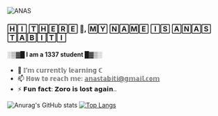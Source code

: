 ![ANAS](https://user-images.githubusercontent.com/79755743/143688948-f7049b5f-3405-4707-ac2e-cd60f8d73fe1.jpg)

### 🄷🄸 🅃🄷🄴🅁🄴 👋, 🄼🅈 🄽🄰🄼🄴 🄸🅂 🄰🄽🄰🅂 🅃🄰🄱🄸🅃🄸
#### ░▒▓█ I am  a 1337 student █▓▒░
- 🌱 𝕀’𝕞 𝕔𝕦𝕣𝕣𝕖𝕟𝕥𝕝𝕪 𝕝𝕖𝕒𝕣𝕟𝕚𝕟𝕘 ℂ
- 📫 ℍ𝕠𝕨 𝕥𝕠 𝕣𝕖𝕒𝕔𝕙 𝕞𝕖: 𝕒𝕟𝕒𝕤𝕥𝕒𝕓𝕚𝕥𝕚@𝕘𝕞𝕒𝕚𝕝.𝕔𝕠𝕞
- ⚡ 𝗙𝘂𝗻 𝗳𝗮𝗰𝘁: 𝗭𝗼𝗿𝗼 𝗶𝘀 𝗹𝗼𝘀𝘁 𝗮𝗴𝗮𝗶𝗻..

<!---
anasbiti/anasbiti is a ✨ special ✨ repository because its `README.md` (this file) appears on your GitHub profile.
You can click the Preview link to take a look at your changes.
--->


![Anurag's GitHub stats](https://github-readme-stats.vercel.app/api?username=anastabiti&show_icons=true&theme=dark)
[![Top Langs](https://github-readme-stats.vercel.app/api/top-langs/?username=anastabiti)](https://github.com/anastabiti/github-readme-stats)





